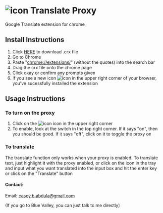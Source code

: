 # ![icon][icon32] Translate Proxy 
Google Translate extension for chrome

## Install Instructions
1. Click [HERE](https://github.com/CaseyBAbdula/Translate_Revamped/raw/master/Translate_Revamped.crx) to download .crx file
2. Go to Chrome
3. Paste "<chrome://extensions/>" (without the quotes) into the search bar
4. Drag the crx file onto the chrome page
5. Click okay or confirm any prompts given
6. If you see a new icon ![icon][icon16] in the upper right corner of your browser, you've sucessfully installed the extension

## Usage Instructions
### To turn on the proxy
1. Click on the ![icon][icon16] icon in the upper right corner
2. To enable, look at the switch in the top right corner. If it says "on", then you should be good. If it says "off", click on it to toggle the proxy on
### To translate
 The translate function only works when your proxy is enabled. To translate text, just highlight it with the proxy enabled, or click on the icon in the tray and input what you want translated into the input box and hit the enter key or click on the "Translate" button

#### Contact:
Email: casey.b.abdula@gmail.com

(If you go to Blue Valley, you can just talk to me directly)

[icon48]:https://raw.githubusercontent.com/CaseyBAbdula/Translate_pxy/master/icon/48.png
[icon32]:https://raw.githubusercontent.com/CaseyBAbdula/Translate_pxy/master/icon/32.png
[icon16]:https://raw.githubusercontent.com/CaseyBAbdula/Translate_pxy/master/icon/16.png
